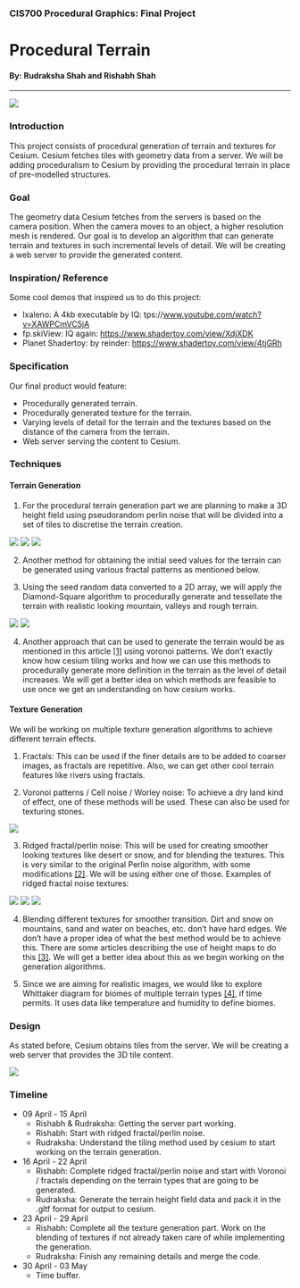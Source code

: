 ### CIS700 Procedural Graphics: Final Project
# Procedural Terrain
#### By: Rudraksha Shah and Rishabh Shah
-----

![](./images/dd_img1.jpg)

### Introduction
This project consists of procedural generation of terrain and textures for Cesium. Cesium fetches tiles with geometry data from a server. We will be adding proceduralism to Cesium by providing the procedural terrain in place of pre-modelled structures.

### Goal
The geometry data Cesium fetches from the servers is based on the camera position. When the camera moves to an object, a higher resolution mesh is rendered. Our goal is to develop an algorithm that can generate terrain and textures in such incremental levels of detail. We will be creating a web server to provide the generated content.

### Inspiration/ Reference
Some cool demos that inspired us to do this project:
- Ixaleno: A 4kb executable by IQ: tps://www.youtube.com/watch?v=XAWPCmVC5jA
- fp.skiView: IQ again: https://www.shadertoy.com/view/XdjXDK
- Planet Shadertoy: by reinder: https://www.shadertoy.com/view/4tjGRh

### Specification
Our final product would feature:
- Procedurally generated terrain.
- Procedurally generated texture for the terrain.
- Varying levels of detail for the terrain and the textures based on the distance of the camera from the terrain.
- Web server serving the content to Cesium.

### Techniques

#### Terrain Generation
1. For the procedural terrain generation part we are planning to make a 3D height field using pseudorandom perlin noise that will be divided into a set of tiles to discretise the terrain creation.

![](./images/dd_img2.png)
![](./images/dd_img3.png)
![](./images/dd_img4.jpg)

2. Another method for obtaining the initial seed values for the terrain can be generated using various fractal patterns as mentioned below.

3. Using the seed random data converted to a 2D array, we will apply the Diamond-Square algorithm to procedurally generate and tessellate the terrain with realistic looking mountain, valleys and rough terrain.

![](./images/dd_img5.gif)
![](./images/dd_img6.gif)

4. Another approach that can be used to generate the terrain would be as mentioned in this article [[1]](http://www-cs-students.stanford.edu/~amitp/game-programming/polygon-map-generation/) using voronoi patterns. We don’t exactly know how cesium tiling works and how we can use this methods to procedurally generate more definition in the terrain as the level of detail increases. We will get a better idea on which methods are feasible to use once we get an understanding on how cesium works.

#### Texture Generation
We will be working on multiple texture generation algorithms to achieve different terrain effects.

1. Fractals: This can be used if the finer details are to be added to coarser images, as fractals are repetitive. Also, we can get other cool terrain features like rivers using fractals.

2. Voronoi patterns / Cell noise / Worley noise: To achieve a dry land kind of effect, one of these methods will be used. These can also be used for texturing stones.

![](./images/dd_img7.jpg)

3. Ridged fractal/perlin noise: This will be used for creating smoother looking textures like desert or snow, and for blending the textures. This is very similar to the original Perlin noise algorithm, with some modifications [[2]](http://www.inear.se/2010/04/ridged-perlin-noise). We will be using either one of those. Examples of ridged fractal noise textures:

![](./images/dd_img8.jpg)
![](./images/dd_img9.jpg)
![](./images/dd_img10.jpg)

4. Blending different textures for smoother transition. Dirt and snow on mountains, sand and water on beaches, etc. don’t have hard edges. We don’t have a proper idea of what the best method would be to achieve this. There are some articles describing the use of height maps to do this [[3]](http://www.cprogramming.com/discussionarticles/texture_generation.html). We will get a better idea about this as we begin working on the generation algorithms.

5. Since we are aiming for realistic images, we would like to explore Whittaker diagram for biomes of multiple terrain types [[4]](https://w3.marietta.edu/~biol/biomes/biome_main.htm), if time permits. It uses data like temperature and humidity to define biomes.

### Design
As stated before, Cesium obtains tiles from the server. We will be creating a web server that provides the 3D tile content.

![](./images/dd_img11.png)

### Timeline
- 09 April - 15 April
    - Rishabh & Rudraksha: Getting the server part working.
    - Rishabh: Start with ridged fractal/perlin noise.
    - Rudraksha: Understand the tiling method used by cesium to start working on the terrain generation.
- 16 April - 22 April
    - Rishabh: Complete ridged fractal/perlin noise and start with Voronoi / fractals depending on the terrain types that are going to be generated.
    - Rudraksha: Generate the terrain height field data and pack it in the .gltf format for output to cesium.
- 23 April - 29 April
    - Rishabh: Complete all the texture generation part. Work on the blending of textures if not already taken care of while implementing the generation.
    - Rudraksha: Finish any remaining details and merge the code.
- 30 April - 03 May
    - Time buffer.
